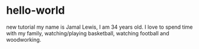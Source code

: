 # hello-world
new tutorial
my name is Jamal Lewis, I am 34 years old.  I love to spend time with my family, watching/playing basketball, watching football and woodworking.
